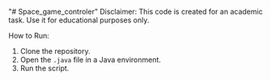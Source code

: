 "# Space_game_controler" 
Disclaimer:
This code is created for an academic task. Use it for educational purposes only.

How to Run:
1. Clone the repository.
2. Open the `.java` file in a Java environment.
3. Run the script.
